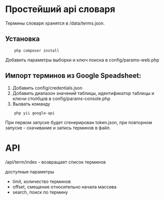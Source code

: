 # Простейший api словаря
Термины словаря хранятся в /data/terms.json.

## Установка
```
    php composer install
```

Добавить параметры выборки и ключ поиска в config/params-web.php

## Импорт терминов из Google Speadsheet:
1. Добавить config/credentials.json
2. Добавить диапазон значений таблицы, идентификатор таблицы и ключи столбцов в config/params-console.php
3. Вызвать команду
```
    php yii google-api
```
При первом запуске будет сгенерирован token.json,
при повторном запуске - скачивание и запись терминов в файл.

# API
/api/term/index - возвращает список терминов

доступные параметры
  - limit, количество терминов
  - offset, смещение относительно начала массива
  - search, поиск по термину